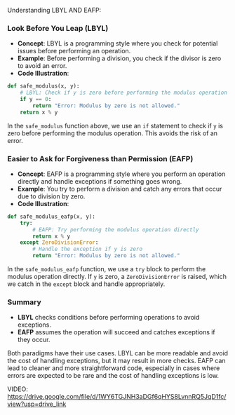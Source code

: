 Understanding LBYL AND EAFP:

### Look Before You Leap (LBYL)
- **Concept**: LBYL is a programming style where you check for potential issues before performing an operation.
- **Example**: Before performing a division, you check if the divisor is zero to avoid an error.
- **Code Illustration**:

```python
def safe_modulus(x, y):
    # LBYL: Check if y is zero before performing the modulus operation
    if y == 0:
        return "Error: Modulus by zero is not allowed."
    return x % y
```

In the `safe_modulus` function above, we use an `if` statement to check if `y` is zero before performing the modulus operation. This avoids the risk of an error.

### Easier to Ask for Forgiveness than Permission (EAFP)
- **Concept**: EAFP is a programming style where you perform an operation directly and handle exceptions if something goes wrong.
- **Example**: You try to perform a division and catch any errors that occur due to division by zero.
- **Code Illustration**:

```python
def safe_modulus_eafp(x, y):
    try:
        # EAFP: Try performing the modulus operation directly
        return x % y
    except ZeroDivisionError:
        # Handle the exception if y is zero
        return "Error: Modulus by zero is not allowed."
```

In the `safe_modulus_eafp` function, we use a `try` block to perform the modulus operation directly. If `y` is zero, a `ZeroDivisionError` is raised, which we catch in the `except` block and handle appropriately.

### Summary
- **LBYL** checks conditions before performing operations to avoid exceptions.
- **EAFP** assumes the operation will succeed and catches exceptions if they occur.

Both paradigms have their use cases. LBYL can be more readable and avoid the cost of handling exceptions, but it may result in more checks. EAFP can lead to cleaner and more straightforward code, especially in cases where errors are expected to be rare and the cost of handling exceptions is low.

VIDEO: https://drive.google.com/file/d/1WY6TGJNH3aDGf6qHYS8LvnnRQ5JqD1fc/view?usp=drive_link

